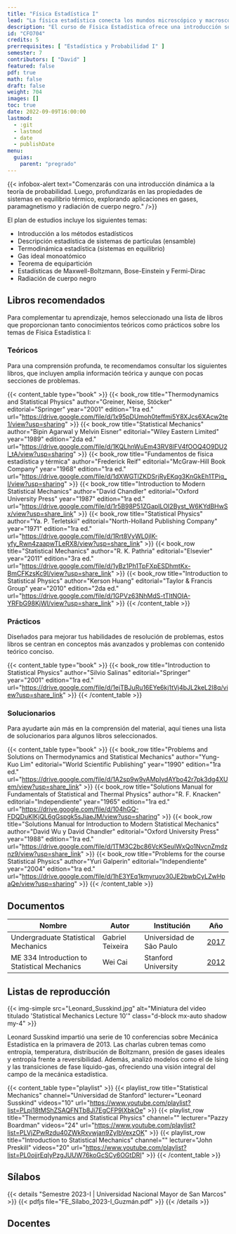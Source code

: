 ```yaml
---
title: "Física Estadística I"
lead: "La física estadística conecta los mundos microscópico y macroscópico, mediante la extracción de propiedades macroscópicas a partir de interacciones microscópicas fundamentales."
description: "El curso de Física Estadística ofrece una introducción sólida a conceptos clave como variables aleatorias discretas, cadenas de Markov y formalismo de Gibbs, proporcionando una base sólida en mecánica estadística, una teoría con aplicaciones en diversas áreas de la ciencia, desde cosmología y física de partículas hasta biología y economía."
id: "CFO704"
credits: 5
prerrequisites: [ "Estadística y Probabilidad I" ]
semester: 7
contributors: [ "David" ]
featured: false
pdf: true
math: false
draft: false
weight: 704
images: []
toc: true
date: 2022-09-09T16:00:00
lastmod:
  - :git
  - lastmod
  - date
  - publishDate
menu:
  guias:
    parent: "pregrado"
---
```


{{< infobox-alert text="Comenzarás con una introducción dinámica a la teoría de probabilidad. Luego, profundizarás en las propiedades de sistemas en equilibrio térmico, explorando aplicaciones en gases, paramagnetismo y radiación de cuerpo negro." />}}

El plan de estudios incluye los siguientes temas:

* Introducción a los métodos estadísticos
* Descripción estadística de sistemas de partículas (ensamble)
* Termodinámica estadística (sistemas en equilibrio)
* Gas ideal monoatómico
* Teorema de equipartición
* Estadísticas de Maxwell-Boltzmann, Bose-Einstein y Fermi-Dirac
* Radiación de cuerpo negro

## Libros recomendados

Para complementar tu aprendizaje, hemos seleccionado una lista de libros que proporcionan tanto conocimientos teóricos como prácticos sobre los temas de Física Estadística I:

### Teóricos

Para una comprensión profunda, te recomendamos consultar los siguientes libros, que incluyen amplia información teórica y aunque con pocas secciones de problemas.

{{< content_table type="book" >}}
  {{< book_row title="Thermodynamics and Statistical Physics" author="Greiner, Neise, Stöcker" editorial="Springer" year="2001" edition="1ra ed." url="https://drive.google.com/file/d/1x95pDUmoh0teffmi5Y8XJcs6XAcw2te1/view?usp=sharing" >}}
  {{< book_row title="Statistical Mechanics" author="Bipin Agarwal y Melvin Eisner" editorial="Wiley Eastern Limited" year="1989" edition="2da ed." url="https://drive.google.com/file/d/1KQLhnWuEm43RV8lFV4fOOQ4O9DU2l_tA/view?usp=sharing" >}}
  {{< book_row title="Fundamentos de física estadística y térmica" author="Frederick Reif" editorial="McGraw-Hill Book Company" year="1968" edition="1ra ed." url="https://drive.google.com/file/d/1dXWGTlZKDSrjRyEKqg3KnGkEh1TPiq_I/view?usp=sharing" >}}
  {{< book_row title="Introduction to Modern Statistical Mechanics" author="David Chandler" editorial="Oxford University Press" year="1987" edition="1ra ed." url="https://drive.google.com/file/d/1r5B98P51ZGapILOI2Byst_W6KYdBHwSx/view?usp=share_link" >}}
  {{< book_row title="Statistical Physics" author="Ya. P. Terletskii" editorial="North-Holland Publishing Company" year="1971" edition="1ra ed." url="https://drive.google.com/file/d/1Rrt8VyWL0jlK-yfy_Rwn4zaapwTLeRX8/view?usp=share_link" >}}
  {{< book_row title="Statistical Mechanics" author="R. K. Pathria" editorial="Elsevier" year="2011" edition="3ra ed." url="https://drive.google.com/file/d/1yBz1Ph1TpFXpESDhmtKx-BmCFKzsKc9I/view?usp=share_link" >}}
  {{< book_row title="Introduction to Statistical Physics" author="Kerson Huang" editorial="Taylor & Francis Group" year="2010" edition="2da ed." url="https://drive.google.com/file/d/1GPVz63NhMdS-tTltNOIA-YRFbG98KjWI/view?usp=share_link" >}}
{{< /content_table >}}

### Prácticos

Diseñados para mejorar tus habilidades de resolución de problemas, estos libros se centran en conceptos más avanzados y problemas con contenido teórico conciso.

{{< content_table type="book" >}}
  {{< book_row title="Introduction to Statistical Physics" author="Silvio Salinas" editorial="Springer" year="2001" edition="1ra ed." url="https://drive.google.com/file/d/1ejTBJuRu16EYe6kj1tVj4bJL2keL2I8q/view?usp=share_link" >}}
{{< /content_table >}}

### Solucionarios

Para ayudarte aún más en la comprensión del material, aquí tienes una lista de solucionarios para algunos libros seleccionados.

{{< content_table type="book" >}}
  {{< book_row title="Problems and Solutions on Thermodynamics and Statistical Mechanics" author="Yung-Kuo Lim" editorial="World Scientific Publishing" year="1990" edition="1ra ed." url="https://drive.google.com/file/d/1A2sp9w9vAMpIydAYbo42r7pk3dg4XUem/view?usp=share_link" >}}
  {{< book_row title="Solutions Manual for Fundamentals of Statistical and Thermal Physics" author="R. F. Knacken" editorial="Independiente" year="1965" edition="1ra ed." url="https://drive.google.com/file/d/104hGQ-FDQDuKIKjQL6gGspgk5sJiaeJM/view?usp=sharing" >}}
  {{< book_row title="Solutions Manual for Introduction to Modern Statistical Mechanics" author="David Wu y David Chandler" editorial="Oxford University Press" year="1988" edition="1ra ed." url="https://drive.google.com/file/d/1TM3C2bc86VcKSeuIWxQo1NvcnZmdznz9/view?usp=share_link" >}}
  {{< book_row title="Problems for the course Statistical Physics" author="Yuri Galperin" editorial="Independiente" year="2004" edition="1ra ed." url="https://drive.google.com/file/d/1hE3YEq1kmyruov30JE2bwbCyLZwHpaQe/view?usp=sharing" >}}
{{< /content_table >}}

## Documentos

| Nombre | Autor | Institución | Año |
| ------ | ----- | ----------- | --- |
| Undergraduate Statistical Mechanics | Gabriel Teixeira | Universidad de São Paulo​ | [2017](http://www.fmt.if.usp.br/~gtlandi/lecture-notes/stat-mech.html) |
| ME 334 Introduction to Statistical Mechanics | Wei Cai | Stanford University​ | [2012](http://micro.stanford.edu/~caiwei/me334/ME346A_Lecture_Notes_Win2012.pdf) |

## Listas de reproducción

{{< img-simple src="Leonard_Susskind.jpg" alt="Miniatura del video titulado 'Statistical Mechanics Lecture 10'" class="d-block mx-auto shadow my-4" >}}

Leonard Susskind impartió una serie de 10 conferencias sobre Mecánica Estadística en la primavera de 2013. Las charlas cubren temas como entropía, temperatura, distribución de Boltzmann, presión de gases ideales y entropía frente a reversibilidad. Además, analizó modelos como el de Ising y las transiciones de fase líquido-gas, ofreciendo una visión integral del campo de la mecánica estadística.

{{< content_table type="playlist" >}}
  {{< playlist_row title="Statistical Mechanics" channel="Universidad de Stanford" lecturer="Leonard Susskind" videos="10" url="https://www.youtube.com/playlist?list=PLpi18tMShZSAQFNTb8Ji7EgCFP9lXbkOe" >}}
  {{< playlist_row title="Thermodynamics and Statistical Physics" channel="" lecturer="Pazzy Boardman" videos="24" url="https://www.youtube.com/playlist?list=PLVjZPwRzdu40ZWkRxvwjan9ZyIbVexzOK" >}}
  {{< playlist_row title="Introduction to Statistical Mechanics" channel="" lecturer="John Preskill" videos="20" url="https://www.youtube.com/playlist?list=PL0ojjrEqIyPzgJUUW76koGcSCy6OGtDRI" >}}
{{< /content_table >}}

## Sílabos

{{< details "Semestre 2023-I | Universidad Nacional Mayor de San Marcos" >}}
{{< pdfjs file="FE_Sílabo_2023-I_Guzmán.pdf" >}}
{{< /details >}}

## Docentes
